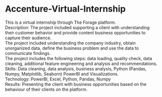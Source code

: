 # Accenture-Virtual-Internship
This is a virtual internship through The Forage platform. <br>
Description: The project included supporting a client with understanding their customer behavior and provide content business opportunities to capture their audience. <br/>
The project included understanding the company industry, obtain unorganized data, define the business problem and use the data to communicate findings. <br/>
The project includes the following steps: data loading, quality check, data cleaning, additional feature engineering and analysis and recommendations. <br>
Skills: Data cleaning, data analysis, business analysis, Python (Pandas, Numpy, Matplotlib, Seaborn) PowerBI and Visualizations.<br>
Technology: PowerBI, Excel, Python, Pandas, Numpy<br>
Results: Presenting the client with business opportunities based on the behaviour of their clients on the platform. 
